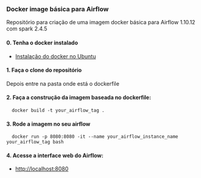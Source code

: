 ### Docker image básica para Airflow
Repositório para criação de uma imagem docker básica para Airflow 1.10.12 com spark 2.4.5

#### 0. Tenha o docker instalado
- [Instalação do docker no Ubuntu](https://www.digitalocean.com/community/tutorials/how-to-install-and-use-docker-on-ubuntu-20-04-pt)
#### 1. Faça o clone do repositório
Depois entre na pasta onde está o dockerfile
#### 2. Faça a construção da imagem baseada no dockerfile:
```
  docker build -t your_airflow_tag .
```
#### 3. Rode a imagem no seu airflow
```
  docker run -p 8080:8080 -it --name your_airflow_instance_name your_airflow_tag bash
```
#### 4. Acesse a interface web do Airflow:
- [http://localhost:8080](http://localhost:8080)
